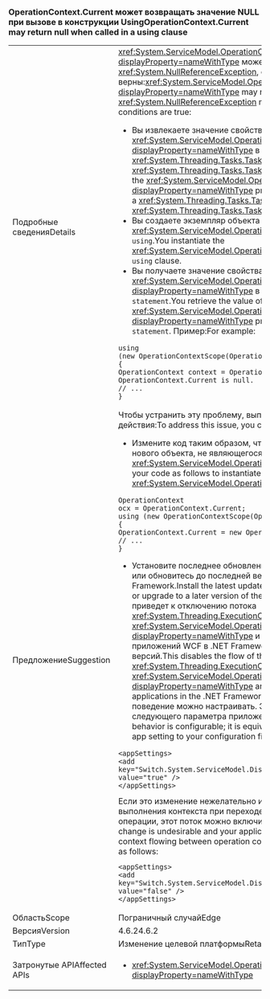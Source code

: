 ### <a name="operationcontextcurrent-may-return-null-when-called-in-a-using-clause"></a><span data-ttu-id="35cf1-101">OperationContext.Current может возвращать значение NULL при вызове в конструкции Using</span><span class="sxs-lookup"><span data-stu-id="35cf1-101">OperationContext.Current may return null when called in a using clause</span></span>

|   |   |
|---|---|
|<span data-ttu-id="35cf1-102">Подробные сведения</span><span class="sxs-lookup"><span data-stu-id="35cf1-102">Details</span></span>|<span data-ttu-id="35cf1-103"><xref:System.ServiceModel.OperationContext.Current?displayProperty=nameWithType> может возвращать <code>null</code> и создавать <xref:System.NullReferenceException>, если все следующие условия верны:</span><span class="sxs-lookup"><span data-stu-id="35cf1-103"><xref:System.ServiceModel.OperationContext.Current?displayProperty=nameWithType> may return <code>null</code> and a <xref:System.NullReferenceException> may result if all of the following conditions are true:</span></span><ul><li><span data-ttu-id="35cf1-104">Вы извлекаете значение свойства <xref:System.ServiceModel.OperationContext.Current?displayProperty=nameWithType> в методе, который возвращает <xref:System.Threading.Tasks.Task> или <xref:System.Threading.Tasks.Task%601>.</span><span class="sxs-lookup"><span data-stu-id="35cf1-104">You retrieve the value of the <xref:System.ServiceModel.OperationContext.Current?displayProperty=nameWithType> property in a method that returns a <xref:System.Threading.Tasks.Task> or <xref:System.Threading.Tasks.Task%601>.</span></span></li><li><span data-ttu-id="35cf1-105">Вы создаете экземпляр объекта <xref:System.ServiceModel.OperationContextScope> в конструкции <code>using</code>.</span><span class="sxs-lookup"><span data-stu-id="35cf1-105">You instantiate the <xref:System.ServiceModel.OperationContextScope> object in a <code>using</code> clause.</span></span></li><li><span data-ttu-id="35cf1-106">Вы получаете значение свойства <xref:System.ServiceModel.OperationContext.Current?displayProperty=nameWithType> в <code>using statement</code>.</span><span class="sxs-lookup"><span data-stu-id="35cf1-106">You retrieve the value of the <xref:System.ServiceModel.OperationContext.Current?displayProperty=nameWithType> property within the <code>using statement</code>.</span></span> <span data-ttu-id="35cf1-107">Пример:</span><span class="sxs-lookup"><span data-stu-id="35cf1-107">For example:</span></span></li></ul><pre><code class="language-csharp">using (new OperationContextScope(OperationContext.Current))&#13;&#10;{&#13;&#10;OperationContext context = OperationContext.Current;      // OperationContext.Current is null.&#13;&#10;// ...&#13;&#10;}&#13;&#10;</code></pre>|
|<span data-ttu-id="35cf1-108">Предложение</span><span class="sxs-lookup"><span data-stu-id="35cf1-108">Suggestion</span></span>|<span data-ttu-id="35cf1-109">Чтобы устранить эту проблему, выполните следующие действия:</span><span class="sxs-lookup"><span data-stu-id="35cf1-109">To address this issue, you can do the following:</span></span><ul><li><span data-ttu-id="35cf1-110">Измените код таким образом, чтобы создавать экземпляр нового объекта, не являющегося <code>null</code> <xref:System.ServiceModel.OperationContext.Current%2A>:</span><span class="sxs-lookup"><span data-stu-id="35cf1-110">Modify your code as follows to instantiate a new non-<code>null</code> <xref:System.ServiceModel.OperationContext.Current%2A> object:</span></span></li></ul><pre><code class="language-csharp">OperationContext ocx = OperationContext.Current;&#13;&#10;using (new OperationContextScope(OperationContext.Current))&#13;&#10;{&#13;&#10;OperationContext.Current = new OperationContext(ocx.Channel);&#13;&#10;// ...&#13;&#10;}&#13;&#10;</code></pre><ul><li><span data-ttu-id="35cf1-111">Установите последнее обновление для .NET Framework 4.6.2 или обновитесь до последней версии платформы .NET Framework.</span><span class="sxs-lookup"><span data-stu-id="35cf1-111">Install the latest update to the .NET Framework 4.6.2, or upgrade to a later version of the .NET Framework.</span></span> <span data-ttu-id="35cf1-112">Это приведет к отключению потока <xref:System.Threading.ExecutionContext> в <xref:System.ServiceModel.OperationContext.Current?displayProperty=nameWithType> и восстановлению поведения приложений WCF в .NET Framework 4.6.1 и более ранних версий.</span><span class="sxs-lookup"><span data-stu-id="35cf1-112">This disables the flow of the <xref:System.Threading.ExecutionContext> in <xref:System.ServiceModel.OperationContext.Current?displayProperty=nameWithType> and restores the behavior of WCF applications in the .NET Framework 4.6.1 and earlier versions.</span></span> <span data-ttu-id="35cf1-113">Это поведение можно настраивать. Это эквивалентно добавлению следующего параметра приложения в файл конфигурации:</span><span class="sxs-lookup"><span data-stu-id="35cf1-113">This behavior is configurable; it is equivalent to adding the following app setting to your configuration file:</span></span></li></ul><pre><code class="language-xml">&lt;appSettings&gt;&#13;&#10;&lt;add key=&quot;Switch.System.ServiceModel.DisableOperationContextAsyncFlow&quot; value=&quot;true&quot; /&gt;&#13;&#10;&lt;/appSettings&gt;&#13;&#10;</code></pre><span data-ttu-id="35cf1-114">Если это изменение нежелательно и приложение зависит от выполнения контекста при переходе между контекстами операции, этот поток можно включить следующим образом:</span><span class="sxs-lookup"><span data-stu-id="35cf1-114">If this change is undesirable and your application depends on execution context flowing between operation contexts, you can enable its flow as follows:</span></span><pre><code class="language-xml">&lt;appSettings&gt;&#13;&#10;&lt;add key=&quot;Switch.System.ServiceModel.DisableOperationContextAsyncFlow&quot; value=&quot;false&quot; /&gt;&#13;&#10;&lt;/appSettings&gt;&#13;&#10;</code></pre>|
|<span data-ttu-id="35cf1-115">Область</span><span class="sxs-lookup"><span data-stu-id="35cf1-115">Scope</span></span>|<span data-ttu-id="35cf1-116">Пограничный случай</span><span class="sxs-lookup"><span data-stu-id="35cf1-116">Edge</span></span>|
|<span data-ttu-id="35cf1-117">Версия</span><span class="sxs-lookup"><span data-stu-id="35cf1-117">Version</span></span>|<span data-ttu-id="35cf1-118">4.6.2</span><span class="sxs-lookup"><span data-stu-id="35cf1-118">4.6.2</span></span>|
|<span data-ttu-id="35cf1-119">Тип</span><span class="sxs-lookup"><span data-stu-id="35cf1-119">Type</span></span>|<span data-ttu-id="35cf1-120">Изменение целевой платформы</span><span class="sxs-lookup"><span data-stu-id="35cf1-120">Retargeting</span></span>|
|<span data-ttu-id="35cf1-121">Затронутые API</span><span class="sxs-lookup"><span data-stu-id="35cf1-121">Affected APIs</span></span>|<ul><li><xref:System.ServiceModel.OperationContext.Current?displayProperty=nameWithType></li></ul>|

